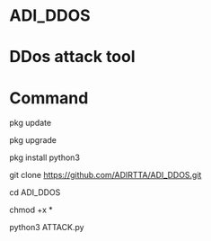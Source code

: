 # ADI_DDOS
# DDos attack tool

# Command 

pkg update

pkg upgrade 

pkg install python3 

git clone https://github.com/ADIRTTA/ADI_DDOS.git 

cd ADI_DDOS

chmod +x *

python3 ATTACK.py



